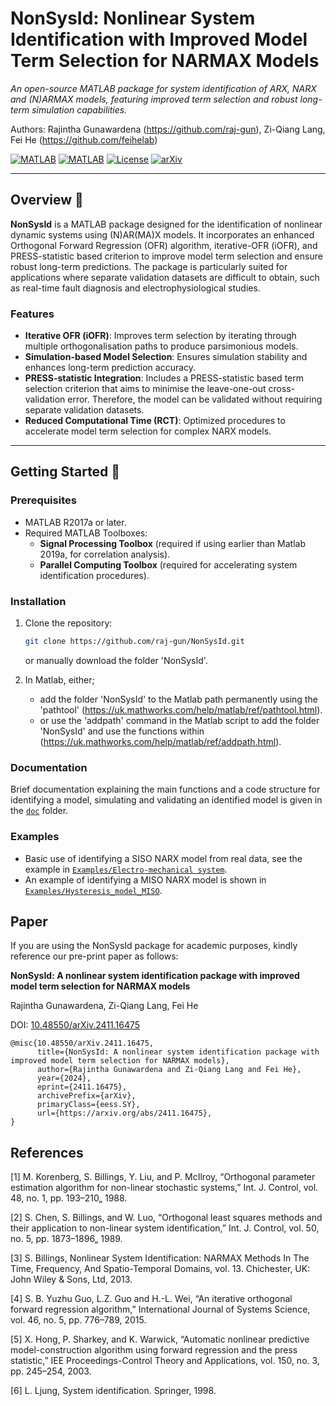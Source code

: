 # NonSysId: Nonlinear System Identification with Improved Model Term Selection for NARMAX Models  
*An open-source MATLAB package for system identification of ARX, NARX and (N)ARMAX models, featuring improved term selection and robust long-term simulation capabilities.*

Authors: Rajintha Gunawardena (https://github.com/raj-gun), Zi-Qiang Lang, Fei He (https://github.com/feihelab)

[![MATLAB](https://img.shields.io/badge/MATLAB-R2017a-blue)](https://www.mathworks.com/products/matlab.html) 
[![MATLAB](https://img.shields.io/badge/MATLAB-R2023b-blue)](https://www.mathworks.com/products/matlab.html) 
[![License](https://img.shields.io/badge/License-BSD_3--Clause-orange.svg)](https://opensource.org/licenses/BSD-3-Clause)
[![arXiv](https://img.shields.io/badge/arXiv-1234.56789-b31b1b.svg)](https://doi.org/10.48550/arXiv.2411.16475)


---

## Overview 📖  
**NonSysId** is a MATLAB package designed for the identification of nonlinear dynamic systems using (N)AR(MA)X models. It incorporates an enhanced Orthogonal Forward Regression (OFR) algorithm, iterative-OFR (iOFR), and PRESS-statistic based criterion to improve model term selection and ensure robust long-term predictions. The package is particularly suited for applications where separate validation datasets are difficult to obtain, such as real-time fault diagnosis and electrophysiological studies.

### Features  
- **Iterative OFR (iOFR)**: Improves term selection by iterating through multiple orthogonalisation paths to produce parsimonious models.  
- **Simulation-based Model Selection**: Ensures simulation stability and enhances long-term prediction accuracy.  
- **PRESS-statistic Integration**: Includes a PRESS-statistic based term selection criterion that aims to minimise the leave-one-out cross-validation error. Therefore, the model can be validated without requiring separate validation datasets.  
- **Reduced Computational Time (RCT)**: Optimized procedures to accelerate model term selection for complex NARX models.  

---

## Getting Started 🚀  

### Prerequisites  
- MATLAB R2017a or later.  
- Required MATLAB Toolboxes:  
  - **Signal Processing Toolbox** (required if using earlier than Matlab 2019a, for correlation analysis).
  - **Parallel Computing Toolbox** (required for accelerating system identification procedures).

### Installation  
1. Clone the repository:  
   ```bash
   git clone https://github.com/raj-gun/NonSysId.git
   ```
   or manually download the folder 'NonSysId'.
   
2. In Matlab, either;
    - add the folder 'NonSysId' to the Matlab path permanently using the 'pathtool' (https://uk.mathworks.com/help/matlab/ref/pathtool.html).
    - or use the 'addpath' command in the Matlab script to add the folder 'NonSysId' and use the functions within (https://uk.mathworks.com/help/matlab/ref/addpath.html).

### Documentation
Brief documentation explaining the main functions and a code structure for identifying a model, simulating and validating an identified model is given in the [`doc`](/doc) folder.

### Examples
- Basic use of identifying a SISO NARX model from real data, see the example in [`Examples/Electro-mechanical system`](Examples/Electro-mechanical_system/).
- An example of identifying a MISO NARX model is shown in [`Examples/Hysteresis_model_MISO`](Examples/Hysteresis_model_MISO).

## Paper

If you are using the NonSysId package for academic purposes, kindly reference our pre-print paper as follows:

**NonSysId: A nonlinear system identification package with improved model term selection for NARMAX models**

Rajintha Gunawardena, Zi-Qiang Lang, Fei He

DOI: [10.48550/arXiv.2411.16475](https://doi.org/10.48550/arXiv.2411.16475)

```
@misc{10.48550/arXiv.2411.16475,
      title={NonSysId: A nonlinear system identification package with improved model term selection for NARMAX models}, 
      author={Rajintha Gunawardena and Zi-Qiang Lang and Fei He},
      year={2024},
      eprint={2411.16475},
      archivePrefix={arXiv},
      primaryClass={eess.SY},
      url={https://arxiv.org/abs/2411.16475}, 
}
```      

## References
[1] M. Korenberg, S. Billings, Y. Liu, and P. McIlroy, “Orthogonal parameter estimation algorithm for non-linear stochastic systems,” Int. J. Control, vol. 48, no. 1, pp. 193–210„ 1988.

[2] S. Chen, S. Billings, and W. Luo, “Orthogonal least squares methods and their application to non-linear system identification,” Int. J. Control, vol. 50, no. 5, pp. 1873–1896„ 1989.

[3] S. Billings, Nonlinear System Identification: NARMAX Methods In The Time, Frequency, And Spatio-Temporal Domains, vol. 13. Chichester, UK: John Wiley & Sons, Ltd, 2013.

[4] S. B. Yuzhu Guo, L.Z. Guo and H.-L. Wei, “An iterative orthogonal forward regression algorithm,” International Journal of Systems Science, vol. 46, no. 5, pp. 776–789, 2015.

[5] X. Hong, P. Sharkey, and K. Warwick, “Automatic nonlinear predictive model-construction algorithm using forward regression and the press statistic,” IEE Proceedings-Control Theory and Applications, vol. 150, no. 3, pp. 245–254, 2003.

[6] L. Ljung, System identification. Springer, 1998.


